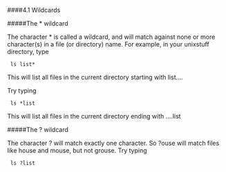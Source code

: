 ####4.1 Wildcards

#####The * wildcard

The character * is called a wildcard, and will match against none or more character(s) in a file (or directory) name. For example, in your unixstuff directory, type

```
 ls list*
 ```

This will list all files in the current directory starting with list....

Try typing

```
 ls *list
 ```


This will list all files in the current directory ending with ....list

#####The ? wildcard

The character ? will match exactly one character.
So ?ouse will match files like house and mouse, but not grouse.
Try typing

```
 ls ?list
 ```
